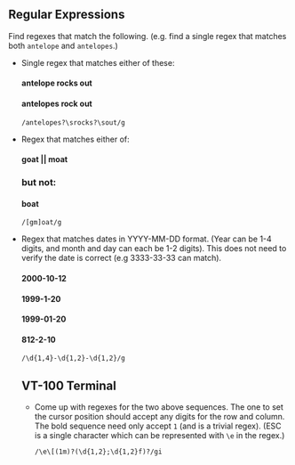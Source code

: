 ## Regular Expressions

Find regexes that match the following. (e.g. find a single regex that matches
both `antelope` and `antelopes`.)

* Single regex that matches either of these:

    #### antelope rocks out 
    #### antelopes rock out
    `/antelopes?\srocks?\sout/g`

* Regex that matches either of:
    
   #### goat || moat

  ### but not:

   #### boat
   `/[gm]oat/g`

* Regex that matches dates in YYYY-MM-DD format. (Year can be 1-4 digits, and
  month and day can each be 1-2 digits). This does not need to verify the date
  is correct (e.g 3333-33-33 can match).

  #### 2000-10-12
  #### 1999-1-20
  #### 1999-01-20
  #### 812-2-10

  `/\d{1,4}-\d{1,2}-\d{1,2}/g`

  ## VT-100 Terminal

  * Come up with regexes for the two above sequences. The one to set the
    cursor position should accept any digits for the row and column. The
    bold sequence need only accept `1` (and is a trivial regex). (ESC is
    a single character which can be represented with `\e` in the regex.)

    `/\e\[(1m)?(\d{1,2};\d{1,2}f)?/gi ` 